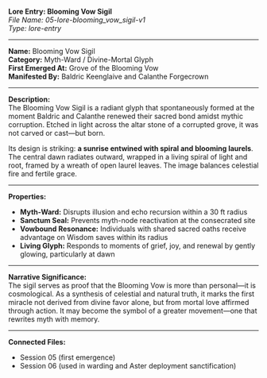 **Lore Entry: Blooming Vow Sigil**  
*File Name: 05-lore-blooming_vow_sigil-v1*  
*Type: lore-entry*

---

**Name:** Blooming Vow Sigil  
**Category:** Myth-Ward / Divine-Mortal Glyph  
**First Emerged At:** Grove of the Blooming Vow  
**Manifested By:** Baldric Keenglaive and Calanthe Forgecrown  

---

**Description:**  
The Blooming Vow Sigil is a radiant glyph that spontaneously formed at the moment Baldric and Calanthe renewed their sacred bond amidst mythic corruption. Etched in light across the altar stone of a corrupted grove, it was not carved or cast—but born.  

Its design is striking: **a sunrise entwined with spiral and blooming laurels**. The central dawn radiates outward, wrapped in a living spiral of light and root, framed by a wreath of open laurel leaves. The image balances celestial fire and fertile grace.

---

**Properties:**  
- **Myth-Ward:** Disrupts illusion and echo recursion within a 30 ft radius  
- **Sanctum Seal:** Prevents myth-node reactivation at the consecrated site  
- **Vowbound Resonance:** Individuals with shared sacred oaths receive advantage on Wisdom saves within its radius  
- **Living Glyph:** Responds to moments of grief, joy, and renewal by gently glowing, particularly at dawn  

---

**Narrative Significance:**  
The sigil serves as proof that the Blooming Vow is more than personal—it is cosmological. As a synthesis of celestial and natural truth, it marks the first miracle not derived from divine favor alone, but from mortal love affirmed through action. It may become the symbol of a greater movement—one that rewrites myth with memory.

---

**Connected Files:**  
- Session 05 (first emergence)  
- Session 06 (used in warding and Aster deployment sanctification)